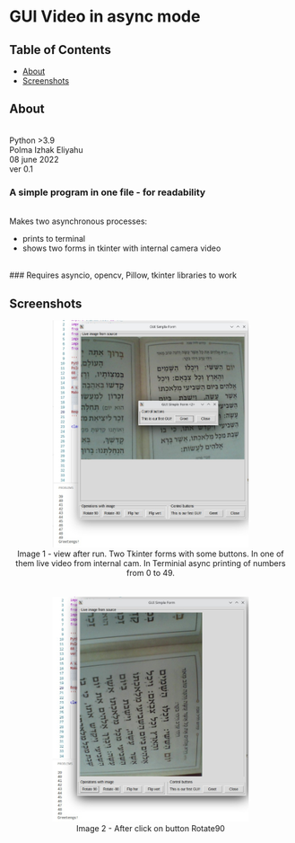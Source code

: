 # GUI Video in async mode

## Table of Contents

- [About](#about)
- [Screenshots](#screenshots)

## About <a name = "about"></a>

<br>Python >3.9
<br>Polma Izhak Eliyahu
<br>08 june 2022
<br>ver 0.1
<br>

### A simple program in one file - for readability

<br>Makes two asynchronous processes:
- prints to terminal
- shows two forms in tkinter with internal camera video
<br>
### Requires asyncio, opencv, Pillow, tkinter libraries to work
<br>

## Screenshots <a name = "screenshots"></a>

<p align="center">
    <img src="images_sample/init_.jpg" width="350">
    <br>Image 1 - view after run. Two Tkinter forms with some buttons. 
    In one of them live video from internal cam.
    In Terminial async printing of numbers from 0 to 49.
    <br><br>
    <br>
    <img src="images_sample/rotate90.jpg" width="350">
    <br>Image 2 - After click on button Rotate90
</p>